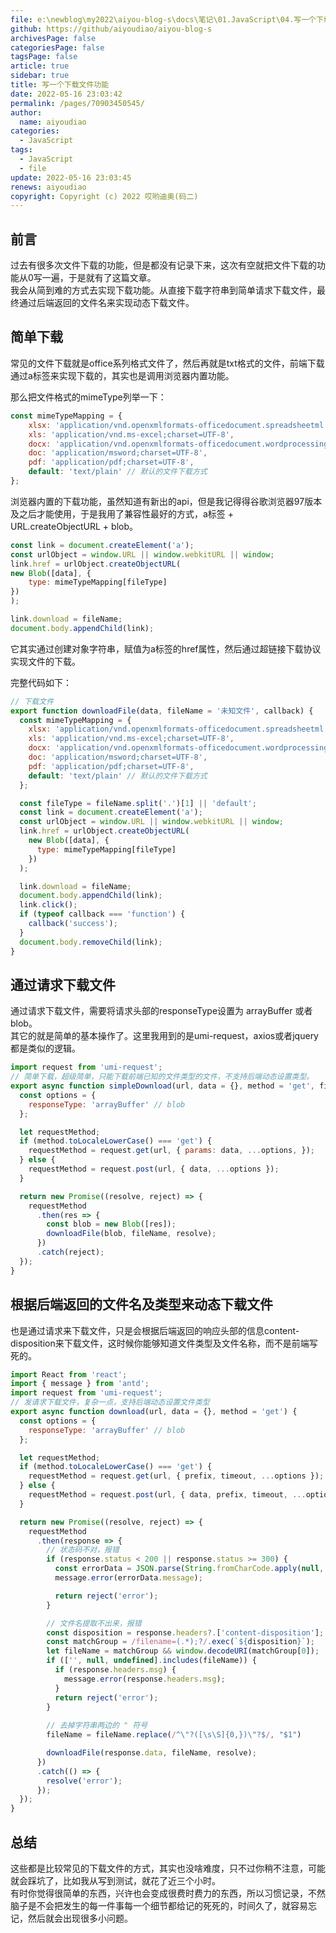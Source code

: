 ```yaml
---
file: e:\newblog\my2022\aiyou-blog-s\docs\笔记\01.JavaScript\04.写一个下载文件功能.md
github: https://github/aiyoudiao/aiyou-blog-s
archivesPage: false
categoriesPage: false
tagsPage: false
article: true
sidebar: true
title: 写一个下载文件功能
date: 2022-05-16 23:03:42
permalink: /pages/70903450545/
author: 
  name: aiyoudiao
categories: 
  - JavaScript
tags: 
  - JavaScript
  - file
update: 2022-05-16 23:03:45
renews: aiyoudiao
copyright: Copyright (c) 2022 哎哟迪奥(码二)
---
```


## 前言

过去有很多次文件下载的功能，但是都没有记录下来，这次有空就把文件下载的功能从0写一遍，于是就有了这篇文章。  
我会从简到难的方式去实现下载功能。从直接下载字符串到简单请求下载文件，最终通过后端返回的文件名来实现动态下载文件。

<!-- more -->

## 简单下载

常见的文件下载就是office系列格式文件了，然后再就是txt格式的文件，前端下载通过a标签来实现下载的，其实也是调用浏览器内置功能。

那么把文件格式的mimeType列举一下：

```js
const mimeTypeMapping = {
    xlsx: 'application/vnd.openxmlformats-officedocument.spreadsheetml.sheet;charset=UTF-8',
    xls: 'application/vnd.ms-excel;charset=UTF-8',
    docx: 'application/vnd.openxmlformats-officedocument.wordprocessingml.document;charset=UTF-8',
    doc: 'application/msword;charset=UTF-8',
    pdf: 'application/pdf;charset=UTF-8',
    default: 'text/plain' // 默认的文件下载方式
};
```

浏览器内置的下载功能，虽然知道有新出的api，但是我记得得谷歌浏览器97版本及之后才能使用，于是我用了兼容性最好的方式，a标签 + URL.createObjectURL + blob。

```js
const link = document.createElement('a');
const urlObject = window.URL || window.webkitURL || window;
link.href = urlObject.createObjectURL(
new Blob([data], {
    type: mimeTypeMapping[fileType]
})
);

link.download = fileName;
document.body.appendChild(link);
```

它其实通过创建对象字符串，赋值为a标签的href属性，然后通过超链接下载协议实现文件的下载。

完整代码如下：

```js
// 下载文件
export function downloadFile(data, fileName = '未知文件', callback) {
  const mimeTypeMapping = {
    xlsx: 'application/vnd.openxmlformats-officedocument.spreadsheetml.sheet;charset=UTF-8',
    xls: 'application/vnd.ms-excel;charset=UTF-8',
    docx: 'application/vnd.openxmlformats-officedocument.wordprocessingml.document;charset=UTF-8',
    doc: 'application/msword;charset=UTF-8',
    pdf: 'application/pdf;charset=UTF-8',
    default: 'text/plain' // 默认的文件下载方式
  };

  const fileType = fileName.split('.')[1] || 'default';
  const link = document.createElement('a');
  const urlObject = window.URL || window.webkitURL || window;
  link.href = urlObject.createObjectURL(
    new Blob([data], {
      type: mimeTypeMapping[fileType]
    })
  );

  link.download = fileName;
  document.body.appendChild(link);
  link.click();
  if (typeof callback === 'function') {
    callback('success');
  }
  document.body.removeChild(link);
}
```

## 通过请求下载文件

通过请求下载文件，需要将请求头部的responseType设置为 arrayBuffer 或者 blob。  
其它的就是简单的基本操作了。这里我用到的是umi-request，axios或者jquery都是类似的逻辑。

```js
import request from 'umi-request';
// 简单下载，超级简单，只能下载前端已知的文件类型的文件，不支持后端动态设置类型。
export async function simpleDownload(url, data = {}, method = 'get', fileName) {
  const options = {
    responseType: 'arrayBuffer' // blob
  };

  let requestMethod;
  if (method.toLocaleLowerCase() === 'get') {
    requestMethod = request.get(url, { params: data, ...options, });
  } else {
    requestMethod = request.post(url, { data, ...options });
  }

  return new Promise((resolve, reject) => {
    requestMethod
      .then(res => {
        const blob = new Blob([res]);
        downloadFile(blob, fileName, resolve);
      })
      .catch(reject);
  });
}
```

## 根据后端返回的文件名及类型来动态下载文件

也是通过请求来下载文件，只是会根据后端返回的响应头部的信息content-disposition来下载文件，这时候你能够知道文件类型及文件名称，而不是前端写死的。

```js
import React from 'react';
import { message } from 'antd';
import request from 'umi-request';
// 发请求下载文件，复杂一点，支持后端动态设置文件类型
export async function download(url, data = {}, method = 'get') {
  const options = {
    responseType: 'arrayBuffer' // blob
  };

  let requestMethod;
  if (method.toLocaleLowerCase() === 'get') {
    requestMethod = request.get(url, { prefix, timeout, ...options });
  } else {
    requestMethod = request.post(url, { data, prefix, timeout, ...options });
  }

  return new Promise((resolve, reject) => {
    requestMethod
      .then(response => {
        // 状态码不对，报错
        if (response.status < 200 || response.status >= 300) {
          const errorData = JSON.parse(String.fromCharCode.apply(null, new Uint8Array(response.data)));
          message.error(errorData.message);

          return reject('error');
        }

        // 文件名提取不出来，报错
        const disposition = response.headers?.['content-disposition'];
        const matchGroup = /filename=(.*);?/.exec(`${disposition}`);
        let fileName = matchGroup && window.decodeURI(matchGroup[0]);
        if (['', null, undefined].includes(fileName)) {
          if (response.headers.msg) {
            message.error(response.headers.msg);
          }
          return reject('error');
        }
        
        // 去掉字符串两边的 " 符号
        fileName = fileName.replace(/^\"?([\s\S]{0,})\"?$/, "$1")

        downloadFile(response.data, fileName, resolve);
      })
      .catch(() => {
        resolve('error');
      });
  });
}
```

## 总结

这些都是比较常见的下载文件的方式，其实也没啥难度，只不过你稍不注意，可能就会踩坑了，比如我从写到测试，就花了近三个小时。  
有时你觉得很简单的东西，兴许也会变成很费时费力的东西，所以习惯记录，不然脑子是不会把发生的每一件事每一个细节都给记的死死的，时间久了，就容易忘记，然后就会出现很多小问题。


